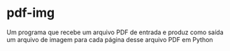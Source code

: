 # pdf-img
  Um programa que recebe um arquivo PDF de entrada e produz como saída um arquivo de imagem para cada página desse arquivo PDF em Python
